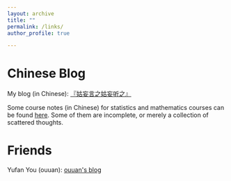 ```yaml
---
layout: archive
title: ""
permalink: /links/
author_profile: true

---
```



# Chinese Blog

My blog (in Chinese): [『姑妄言之姑妄听之』](https://chiyuru.github.io/)

Some course notes (in Chinese) for statistics and mathematics courses can be found [here](https://chiyuru.github.io/tags/%E6%95%B0%E5%AD%A6/). Some of them are incomplete, or merely a collection of scattered thoughts.

# Friends

Yufan You (ouuan): [ouuan's blog](https://ouuan.moe)
